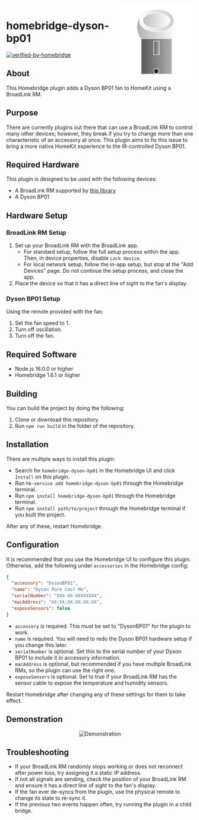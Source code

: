 <img src="https://github.com/jeremynoesen/homebridge-dyson-bp01/blob/main/img/Logo.svg" alt="Logo" title = "Logo" align="right" width="200" height="200" />

# homebridge-dyson-bp01

[![verified-by-homebridge](https://badgen.net/badge/homebridge/verified/purple)](https://github.com/homebridge/homebridge/wiki/Verified-Plugins)

## About

This Homebridge plugin adds a Dyson BP01 fan to HomeKit using a BroadLink RM.

## Purpose

There are currently plugins out there that can use a BroadLink RM to control many other devices; however, they break if you try to change more than one characteristic of an accessory at once. This plugin aims to fix this issue to bring a more native HomeKit experience to the IR-controlled Dyson BP01.

## Required Hardware

This plugin is designed to be used with the following devices:

- A BroadLink RM supported by [this library](https://github.com/kiwi-cam/broadlinkjs-rm)
- A Dyson BP01

## Hardware Setup

### BroadLink RM Setup

1. Set up your BroadLink RM with the BroadLink app.
    - For standard setup, follow the full setup process within the app. Then, in device properties, disable `Lock device`.
    - For local network setup, follow the in-app setup, but stop at the "Add Devices" page. Do not continue the setup process, and close the app.
2. Place the device so that it has a direct line of sight to the fan's display.

### Dyson BP01 Setup

Using the remote provided with the fan:

1. Set the fan speed to 1.
2. Turn off oscillation.
3. Turn off the fan.

## Required Software

- Node.js 16.0.0 or higher
- Homebridge 1.6.1 or higher

## Building

You can build the project by doing the following:

1. Clone or download this repository.
2. Run `npm run build` in the folder of the repository.

## Installation

There are multiple ways to install this plugin:

- Search for `homebridge-dyson-bp01` in the Homebridge UI and click `Install` on this plugin.
- Run `hb-service add homebridge-dyson-bp01` through the Homebridge terminal.
- Run `npm install homebridge-dyson-bp01` through the Homebridge terminal.
- Run `npm install path/to/project` through the Homebridge terminal if you built the project.

After any of these, restart Homebridge.

## Configuration

It is recommended that you use the Homebridge UI to configure this plugin. Otherwise, add the following under `accessories` in the Homebridge config:

```json
{
  "accessory": "DysonBP01",
  "name": "Dyson Pure Cool Me",
  "serialNumber": "XXX-XX-XXXXXXXX",
  "macAddress": "XX:XX:XX:XX:XX:XX",
  "exposeSensors": false
}
```

- `accessory` is required. This must be set to "DysonBP01" for the plugin to work.
- `name` is required. You will need to redo the Dyson BP01 hardware setup if you change this later.
- `serialNumber` is optional. Set this to the serial number of your Dyson BP01 to include it in accessory information.
- `macAddress` is optional, but recommended if you have multiple BroadLink RMs, so the plugin can use the right one.
- `exposeSensors` is optional. Set to true if your BroadLink RM has the sensor cable to expose the temperature and humidity sensors.

Restart Homebridge after changing any of these settings for them to take effect.

## Demonstration

<div align="center"><img src="https://github.com/jeremynoesen/homebridge-dyson-bp01/blob/main/img/Demo.gif" alt="Demonstration" title="Demonstration" /></div>

## Troubleshooting

- If your BroadLink RM randomly stops working or does not reconnect after power loss, try assigning it a static IP address.
- If not all signals are sending, check the position of your BroadLink RM and ensure it has a direct line of sight to the fan's display.
- If the fan ever de-syncs from the plugin, use the physical remote to change its state to re-sync it.
- If the previous two events happen often, try running the plugin in a child bridge.